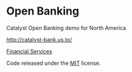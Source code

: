 # Open Banking

Catalyst Open Banking demo for North America

http://catalyst-bank.us.to/

[Financial Services](https://www.axway.com/en/solutions/financial-services)

Code released under the [MIT](https://github.com/BlackrockDigital/startbootstrap-business-frontpage/blob/gh-pages/LICENSE) license.
